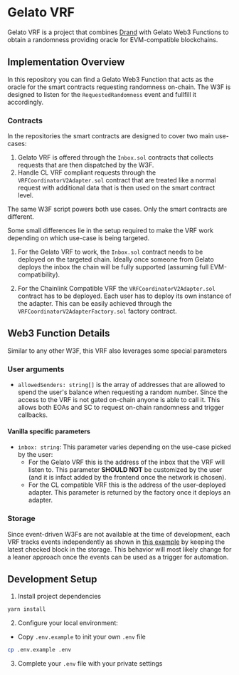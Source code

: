 # Gelato VRF

Gelato VRF is a project that combines [Drand](drand.love) with Gelato Web3 Functions to obtain a randomness providing oracle for EVM-compatible blockchains. 

## Implementation Overview
In this repository you can find a Gelato Web3 Function that acts as the oracle for the smart contracts requesting randomness on-chain. The W3F is designed to listen for the `RequestedRandomness` event and fullfill it accordingly.

### Contracts
In the repositories the smart contracts are designed to cover two main use-cases:

1. Gelato VRF is offered through the `Inbox.sol` contracts that collects requests that are then dispatched by the W3F.
2. Handle CL VRF compliant requests through the `VRFCoordinatorV2Adapter.sol` contract that are treated like a normal request with additional data that is then used on the smart contract level.

The same W3F script powers both use cases. Only the smart contracts are different.

Some small differences lie in the setup required to make the VRF work depending on which use-case is being targeted.

1. For the Gelato VRF to work, the `Inbox.sol` contract needs to be deployed on the targeted chain. Ideally once someone from Gelato deploys the inbox the chain will be fully supported (assuming full EVM-compatibility).

2. For the Chainlink Compatible VRF the `VRFCoordinatorV2Adapter.sol` contract has to be deployed. Each user has to deploy its own instance of the adapter. This can be easily achieved through the `VRFCoordinatorV2AdapterFactory.sol` factory contract.

## Web3 Function Details

Similar to any other W3F, this VRF also leverages some special parameters

### User arguments
- `allowedSenders: string[]` is the array of addresses that are allowed to spend the user's balance when requesting a random number. Since the access to the VRF is not gated on-chain anyone is able to call it. This allows both EOAs and SC to request on-chain randomness and trigger callbacks.
#### Vanilla specific parameters
- `inbox: string`: This parameter varies depending on the use-case picked by the user:
    - For the Gelato VRF this is the address of the inbox that the VRF will listen to. This parameter **SHOULD NOT** be customized by the user (and it is infact added by the frontend once the network is chosen).
    - For the CL compatible VRF this is the address of the user-deployed adapter. This parameter is returned by the factory once it deploys an adapter.

### Storage

Since event-driven W3Fs are not available at the time of development, each VRF tracks events independently as shown in [this example](https://github.com/gelatodigital/web3-functions-template/tree/3c1e859c8fe2e3dd4ba79525138adc667a23482f/web3-functions/event-listener) by keeping the latest checked block in the storage. This behavior will most likely change for a leaner approach once the events can be used as a trigger for automation. 

## Development Setup

1. Install project dependencies

```bash
yarn install
```

2. Configure your local environment:

- Copy `.env.example` to init your own `.env` file

```bash
cp .env.example .env
```

3. Complete your `.env` file with your private settings
